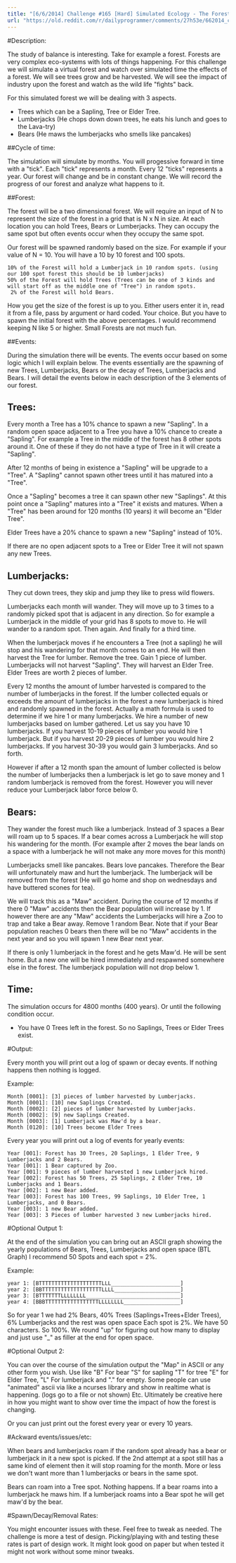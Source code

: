 ```yaml
---
title: "[6/6/2014] Challenge #165 [Hard] Simulated Ecology - The Forest"
url: "https://old.reddit.com/r/dailyprogrammer/comments/27h53e/662014_challenge_165_hard_simulated_ecology_the/"
---
```


#Description:

The study of balance is interesting. Take for example a forest. Forests are very complex eco-systems with lots of things happening. For this challenge we will
simulate a virtual forest and watch over simulated time the effects of a forest. We will see trees grow and be harvested. We will see the impact of 
industry upon the forest and watch as the wild life "fights" back.


For this simulated forest we will be dealing with 3 aspects.


* Trees which can be a Sapling, Tree or Elder Tree.
* Lumberjacks (He chops down down trees, he eats his lunch and goes to the Lava-try)
* Bears (He maws the lumberjacks who smells like pancakes)

##Cycle of time:

The simulation will simulate by months. You will progessive forward in time with a "tick". Each "tick" represents a month. Every 12 "ticks" represents a year.
Our forest will change and be in constant change. We will record the progress of our forest and analyze what happens to it.

##Forest:

The forest will be a two dimensional forest. We will require an input of N to represent the size of the forest in a grid that is N x N in size.
At each location you can hold Trees, Bears or Lumberjacks. They can occupy the same spot but often events occur when they occupy the same spot.

Our forest will be spawned randomly based on the size. For example if your value of N = 10. You will have a 10 by 10 forest and 100 spots.

    10% of the Forest will hold a Lumberjack in 10 random spots. (using our 100 spot forest this should be 10 lumberjacks)
    50% of the Forest will hold Trees (Trees can be one of 3 kinds and will start off as the middle one of "Tree") in random spots.
     2% of the Forest will hold Bears.

How you get the size of the forest is up to you. Either users enter it in, read it from a file, pass by argument or hard coded. Your choice. But you have
to spawn the initial forest with the above percentages. I would recommend keeping N like 5 or higher. Small Forests are not much fun.

##Events:

During the simulation there will be events. The events occur based on some logic which I will explain below. The events essentially are the spawning of 
new Trees, Lumberjacks, Bears or the decay of Trees, Lumberjacks and Bears. I will detail the events below in each description of the 3 elements of our forest.

## Trees:

Every month a Tree has a 10% chance to spawn a new "Sapling". In a random open space adjacent to a Tree you have a 10% chance to create a "Sapling". 
For example a Tree in the middle of the forest has 8 other spots around it. One of these if they do not have a type of Tree in it will create a "Sapling".


After 12 months of being in existence a "Sapling" will be upgrade to a "Tree". A "Sapling" cannot spawn other trees until it has matured into a "Tree".


Once a "Sapling" becomes a tree it can spawn other new "Saplings". At this point once a "Sapling" matures into a "Tree" it exists and matures. When a "Tree"
has been around for 120 months (10 years) it will become an "Elder Tree".


Elder Trees have a 20% chance to spawn a new "Sapling" instead of 10%.

If there are no open adjacent spots to a Tree or Elder Tree it will not spawn any new Trees.


## Lumberjacks:

They cut down trees, they skip and jump they like to press wild flowers. 

Lumberjacks each month will wander. They will move up to 3 times to a randomly picked spot that is adjacent in any direction. So for example a Lumberjack in the middle of your grid has
8 spots to move to. He will wander to a random spot. Then again. And finally for a third time.

When the lumberjack moves if he encounters a Tree (not a sapling) he will stop and his wandering for that month comes to an end. 
He will then harvest the Tree for lumber. Remove the tree. Gain 1 piece of lumber. Lumberjacks will not harvest "Sapling". They will harvest an Elder Tree. 
Elder Trees are worth 2 pieces of lumber.

Every 12 months the amount of lumber harvested is compared to the number of lumberjacks in the forest. If the lumber collected equals or exceeds the amount of lumberjacks
in the forest a new lumberjack is hired and randomly spawned in the forest. Actually a math formula is used to determine if we hire 1 or many lumberjacks. We hire a number
of new lumberjacks based on lumber gathered. Let us say you have 10 lumberjacks. If you harvest 10-19 pieces of lumber you would hire 1 lumberjack. But if you harvest 20-29
pieces of lumber you would hire 2 lumberjacks. If you harvest 30-39 you would gain 3 lumberjacks. And so forth.

However if after a 12 month span the amount of lumber collected is below the number of lumberjacks then a lumberjack is let go to save money and 1 random lumberjack
is removed from the forest. However you will never reduce your Lumberjack labor force below 0.

## Bears:

They wander the forest much like a lumberjack. Instead of 3 spaces a Bear will roam up to 5 spaces. If a bear comes across a Lumberjack he will stop his wandering
for the month. (For example after 2 moves the bear lands on a space with a lumberjack he will not make any more moves for this month)

Lumberjacks smell like pancakes. Bears love pancakes. Therefore the Bear will unfortunately maw and hurt the lumberjack. The lumberjack will be removed from the 
forest (He will go home and shop on wednesdays and have buttered scones for tea).

We will track this as a "Maw" accident. During the course of 12 months if there 0 "Maw" accidents then the Bear population will increase by 1. 
If however there are any "Maw" accidents the Lumberjacks will hire a Zoo to trap and take a Bear away. Remove 1 random Bear. Note that if your Bear population reaches
0 bears then there will be no "Maw" accidents in the next year and so you will spawn 1 new Bear next year.

If there is only 1 lumberjack in the forest and he gets Maw'd. He will be sent home. But a new one will be hired immediately and respawned  somewhere else in the forest.
The lumberjack population will not drop below 1.


## Time:

The simulation occurs for 4800 months (400 years). Or until the following condition occur.

* You have 0 Trees left in the forest. So no Saplings, Trees or Elder Trees exist.


#Output:

Every month you will print out a log of spawn or decay events. If nothing happens then nothing is logged.


Example:

    Month [0001]: [3] pieces of lumber harvested by Lumberjacks.
    Month [0001]: [10] new Saplings Created.
    Month [0002]: [2] pieces of lumber harvested by Lumberjacks.
    Month [0002]: [9] new Saplings Created.
    Month [0003]: [1] Lumberjack was Maw'd by a bear.
	Month [0120]: [10] Trees become Elder Trees

Every year you will print out a log of events for yearly events:

    Year [001]: Forest has 30 Trees, 20 Saplings, 1 Elder Tree, 9 Lumberjacks and 2 Bears.
	Year [001]: 1 Bear captured by Zoo.
	Year [001]: 9 pieces of lumber harvested 1 new Lumberjack hired.
	Year [002]: Forest has 50 Trees, 25 Saplings, 2 Elder Tree, 10 Lumberjacks and 1 Bears.
	Year [002]: 1 new Bear added.
	Year [003]: Forest has 100 Trees, 99 Saplings, 10 Elder Tree, 1 Lumberjacks, and 0 Bears.
	Year [003]: 1 new Bear added.
	Year [003]: 3 Pieces of lumber harvested 3 new Lumberjacks hired.
	
	
#Optional Output 1:

At the end of the simulation you can bring out an ASCII graph showing the yearly populations of Bears, Trees, Lumberjacks and open space (BTL Graph)
I recommend 50 Spots and each spot = 2%. 

Example:

    year 1: [BTTTTTTTTTTTTTTTTTTTTLLL______________________]  
    year 2: [BBTTTTTTTTTTTTTTTTTTTLLLL_____________________]
    year 3: [BTTTTTTTLLLLLLLL______________________________]
    year 4: [BBBTTTTTTTTTTTTTTTTTLLLLLLLL__________________]

So for year 1 we had 2% Bears, 40% Trees (Saplings+Trees+Elder Trees), 6% Lumberjacks and the rest was open space
Each spot is 2%. We have 50 characters. So 100%. We round "up" for figuring out how many to display and just use "_" as filler at the end for open space.

#Optional Output 2:

You can over the course of the simulation output the "Map" in ASCII or any other form you wish. Use like "B" For bear "S" for sapling "T" for tree "E" for Elder Tree, "L" For lumberjack and "." for empty.
Some people can use "animated" ascii via like a ncurses library and show in realtime what is happening. (logs go to a file or not shown) Etc. Ultimately be creative
here in how you might want to show over time the impact of how the forest is changing.

Or you can just print out the forest every year or every 10 years.

#Ackward events/issues/etc:

When bears and lumberjacks roam if the random spot already has a bear or lumberjack in it a new spot is picked. If the 2nd attempt at a spot still has a same kind of element then it will stop roaming for the month. More or less we don't want more than 1 lumberjacks or bears in the same spot.


Bears can roam into a Tree spot. Nothing happens. If a bear roams into a lumberjack he maws him. If a lumberjack roams into a Bear spot he will get maw'd by the bear. 


#Spawn/Decay/Removal Rates:

You might encounter issues with these. Feel free to tweak as needed. The challenge is more a test of design. Picking/playing with and testing these rates is part of design work. It might look good on paper but when tested it might not work without some minor tweaks.